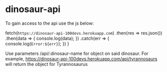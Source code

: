# dinosaur-api

To gain access to the api use the js below:

fetch(`https://dinosaur-api-100devs.herokuapp.com`)
    .then(res => res.json())
    .then(data => {
        console.log(data);
    })
    .catch(err => {
        console.log(`Error:${err}`);
    })
}

Use parameters /api/:dinosaur-name for object on said dinosaur. For example,
https://dinosaur-api-100devs.herokuapp.com/api/tyrannosaurs will return the object for Tyrannosaurus